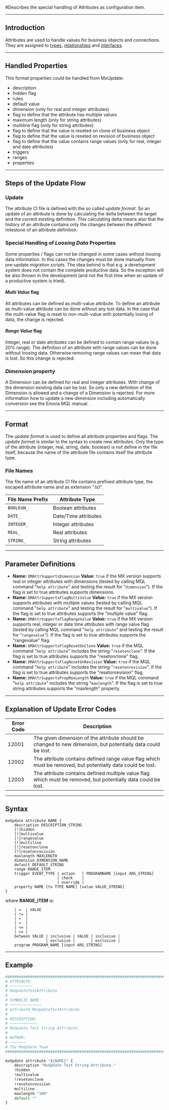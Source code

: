 <!--
 *
 *  This file is part of MxUpdate <http://www.mxupdate.org>.
 *
 *  MxUpdate is a deployment tool for a PLM platform to handle
 *  administration objects as single update files (configuration item).
 *
 *  Copyright (C) 2008-2016 The MxUpdate Team
 *
 *  The Manual of MxUpdate is licensed under a CC BY-NC-SA 4.0 license
 *  (Creative Commons Attribution-NonCommercial-ShareAlike 4.0 
 *  International 4.0 license).
 *
 *  You should have received a copy of the license along with this
 *  work. If not, see <http://creativecommons.org/licenses/by-nc-sa/4.0/>.
 *
-->

#Describes the special handling of Attributes as configuration item.

----
## Introduction
Attributes are used to handle values for business objects and connections. They
are assigned to [types](CI_DM_Type.md), [relationships](CI_DM_Relationship.md) and [interfaces](CI_DM_Interface.md).

----
## Handled Properties
This format properties could be handled from MxUpdate:
 * description
 * hidden flag
 * rules
 * default value
 * dimension (only for real and integer attributes)
 * flag to define that the attribute has multiple values
 * maximum length (only for string attributes)
 * multiline flag (only for string attributes)
 * flag to define that the value is reseted on clone of business object
 * flag to define that the value is reseted on revision of business object
 * flag to define that the value contains range values (only for real, integer and date attributes)
 * triggers
 * ranges
 * properties

----
## Steps of the Update Flow

### Update
The attribute CI file is defined with the so called *update format*. So an update of an attribute is done by calculating the delta between the target and the current existing definition.
This calculating delta means also that the history of an attribute contains only the changes between the different milestone of an attribute definition.

### Special Handling of *Loosing Data* Properties
Some properties / flags can not be changed in some cases without loosing data information. In this cases the changes must be done manually from pre-update migration scripts.
The idea behind is that e.g. a development system does not contain the complete productive data. So the exception will be also thrown in the development (and not the first time when an update of a productive system is tried).

#### *Multi Value* flag
All attributes can be defined as multi-value attribute. To define an attribute as multi-value attribute can be done without any lost data. In the case that the multi-value flag is reset to non-multi-value with potentially losing of data, the change is rejected.

#### *Range Value* flag
Integer, real or date attributes can be defined to contain range values (e.g. 20% range). The definition of an attribute with range values can be done without loosing data. Otherwise removing range values can mean that data is lost. So this change is rejected.

### *Dimension* property
A Dimension can be defined for real and integer attributes. With change of the dimension existing data can be lost. So only a new definition of the Dimension is allowed and a change of a Dimension is rejected. For more information how to update a new dimension including automatically conversion see the Enovia MQL manual.

----
## Format
The *update format* is used to define all attribute properties and flags. The *update format* is similar to the syntax to create new attributes. Only the type of the attribute (integer, real, string, date, boolean) is not define in the file itself, because the name of the attribute file contains itself the attribute type.

### File Names
The file name of an attribute CI file contains prefixed attribute type, the escaped attribute name and as extension ".tcl".

File Name Prefix | Attribute Type
-----------------|----------------------
```BOOLEAN_```   | Boolean attributes
```DATE_```      | Date/Time attributes
```INTEGER_```   | Integer attributes
```REAL_```      | Real attributes
```STRING_```    | String attributes


----
## Parameter Definitions
*   **Name:** ```DMAttrSupportsDimension```
    **Value:** ```true``` if the MX version supports real or integer attributes with dimensions (tested by calling MQL command "```help attribute```" and testing the result for "```dimension```").
    If the flag is set to true attributes supports dimensions.
*   **Name:** ```DMAttrSupportsFlagMultiValue```
    **Value:** ```true``` if the MX version supports attributes with multiple values (tested by calling MQL command "```help attribute```" and testing the result for "```multivalue```").
    If the flag is set to true attributes supports the "multiple value" flag.
*   **Name:** ```DMAttrSupportsFlagRangeValue```
    **Value:** ```true``` if the MX version supports real, integer or date time attributes with range value flag (tested by calling MQL command "```help attribute```" and testing the result for "```rangevalue```").
    If the flag is set to true attributes supports the "rangevalue" flag.
*   **Name:** ```DMAttrSupportsFlagResetOnClone```
    **Value:** ```true``` if the MQL command "```help attribute```" includes the string "```resetonclone```".
    If the flag is set to true attributes supports the "resetonclone" flag.
*   **Name:** ```DMAttrSupportsFlagResetOnRevision```
    **Value:** ```true``` if the MQL command "```help attribute```" includes the string "```resetonrevision```".
    If the flag is set to true attributes supports the "resetonrevision" flag.
*   **Name:** ```DMAttrSupportsPropMaxLength```
    **Value:** ```true``` if the MQL command "```help attribute```" includes the string "```maxlength```".
    If the flag is set to true string attributes supports the "maxlength" property.


----

## Explanation of Update Error Codes

Error Code | Description
-----------|------------
12001      | The given dimension of the attribute should be changed to new dimension, but potentially data could be lost.
12002      | The attribute contains defined range value flag which must be removed, but potentially data could be lost.
12003      | The attribute contains defined multiple value flag which must be removed, but potentially data could be lost.

----

## Syntax
```
mxUpdate attribute NAME {
    description DESCRIPTION_STRING
    [!]hidden
    [!]multivalue
    [!]rangevalue
    [!]multiline
    [!]resetonclone
    [!]resetonrevision
    maxlength MAXLENGTH
    dimension DIMENSION_NAME
    default DEFAULT_STRING
    range RANGE_ITEM
    trigger EVENT_TYPE | action   | PROGRAMNAME [input ARG_STRING]
                       | check    |
                       | override |
    property NAME [to TYPE NAME] [value VALUE_STRING]
}
```
where **RANGE_ITEM** is:
```
    | =  | VALUE
    | != |
    | <  |
    | >  |
    | <= |
    | >= | 
    between VALUE | inclusive | VALUE | inclusive |
                  | exclusive |       | exclusive |
    program PROGRAM_NAME [input ARG_STRING]
```

----

## Example
```tcl
################################################################################
# ATTRIBUTE:
# ~~~~~~~~~~
# MxUpdateTestAttribute
#
# SYMBOLIC NAME:
# ~~~~~~~~~~~~~~
# attribute_MxUpdateTestAttribute
#
# DESCRIPTION:
# ~~~~~~~~~~~~
# MxUpdate Test String Attribute.
#
# AUTHOR:
# ~~~~~~~
# The MxUpdate Team
################################################################################

mxUpdate attribute "${NAME}" {
    description "MxUpdate Test String Attribute."
    !hidden
    !multivalue
    !resetonclone
    !resetonrevision
    multiline
    maxlength "100"
    default ""
}
```
